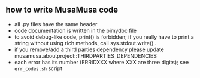 how to write MusaMusa code
--------------------------

* all .py files have the same header
* code documentation is written in the pimydoc file
* to avoid debug-like code, print() is forbidden; if you really have to print a
  string without using rich methods, call sys.stdout.write() .
* if you remove/add a third parties dependency please update musamusa.aboutproject::THIRDPARTIES_DEPENDENCIES
* each error has its number (ERRIDXXX where XXX are three digits); see `err_codes.sh` script